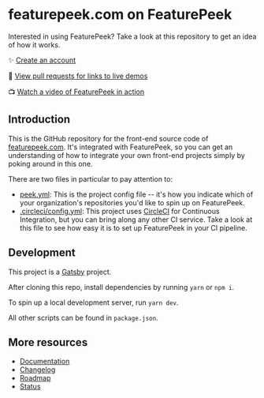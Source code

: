 # featurepeek.com on FeaturePeek

Interested in using FeaturePeek? Take a look at this repository to get an idea of how it works.

✨ [Create an account](https://dashboard.featurepeek.com/login)

🔮 [View pull requests for links to live demos](https://github.com/featurepeek/marketing-website/pulls)

📺 [Watch a video of FeaturePeek in action](https://www.youtube.com/watch?v=14UwLG1jQwU)

## Introduction

This is the GitHub repository for the front-end source code of [featurepeek.com](https://featurepeek.com). It's integrated with FeaturePeek, so you can get an understanding of how to integrate your own front-end projects simply by poking around in this one. 

There are two files in particular to pay attention to:

- [peek.yml](https://github.com/featurepeek/marketing-website/blob/dev/peek.yml): This is the project config file -- it's how you indicate which of your organization's repositories you'd like to spin up on FeaturePeek. 
- [.circleci/config.yml](https://github.com/featurepeek/marketing-website/blob/dev/.circleci/config.yml#L71): This project uses [CircleCI](https://circleci.com) for Continuous Integration, but you can bring along any other CI service. Take a look at this file to see how easy it is to set up FeaturePeek in your CI pipeline. 

## Development

This project is a [Gatsby](http://gatsbyjs.org) project. 

After cloning this repo, install dependencies by running `yarn` or `npm i`. 

To spin up a local development server, run `yarn dev`. 

All other scripts can be found in `package.json`.

## More resources

- [Documentation](https://docs.featurepeek.com/)
- [Changelog](https://headwayapp.co/featurepeek-changelog)
- [Roadmap](https://trello.com/b/KlPuYOCp/featurepeek-public-roadmap)
- [Status](https://updown.io/ratp)
